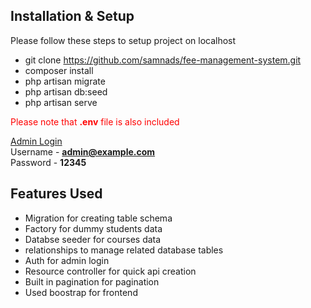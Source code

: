 ## Installation & Setup
  
Please follow these steps to setup project on localhost  
- git clone https://github.com/samnads/fee-management-system.git
- composer install
- php artisan migrate
- php artisan db:seed
- php artisan serve

<span style="color:red">Please note that **.env** file is also included</span>

<u>Admin Login</u><br>
Username - **admin@example.com**<br>
Password - **12345**

## Features Used

  
- Migration for creating table schema
- Factory for dummy students data
- Databse seeder for courses data
- relationships to manage related database tables
- Auth for admin login
- Resource controller for quick api creation
- Built in pagination for pagination
- Used boostrap for frontend